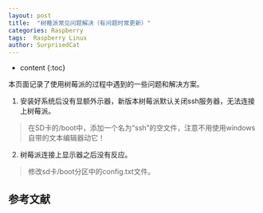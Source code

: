 ```yaml
---
layout: post
title:  "树莓派常见问题解决（有问题时常更新）"
categories: Raspberry
tags:  Raspberry Linux
author: SurprisedCat
---
```


* content
{:toc}

本页面记录了使用树莓派的过程中遇到的一些问题和解决方案。

1. 安装好系统后没有显额外示器，新版本树莓派默认关闭ssh服务器，无法连接上树莓派。
> 在SD卡的/boot中，添加一个名为“ssh”的空文件，注意不用使用windows自带的文本编辑器动它！
2. 树莓派连接上显示器之后没有反应。
> 修改sd卡/boot分区中的config.txt文件。


## 参考文献 ##